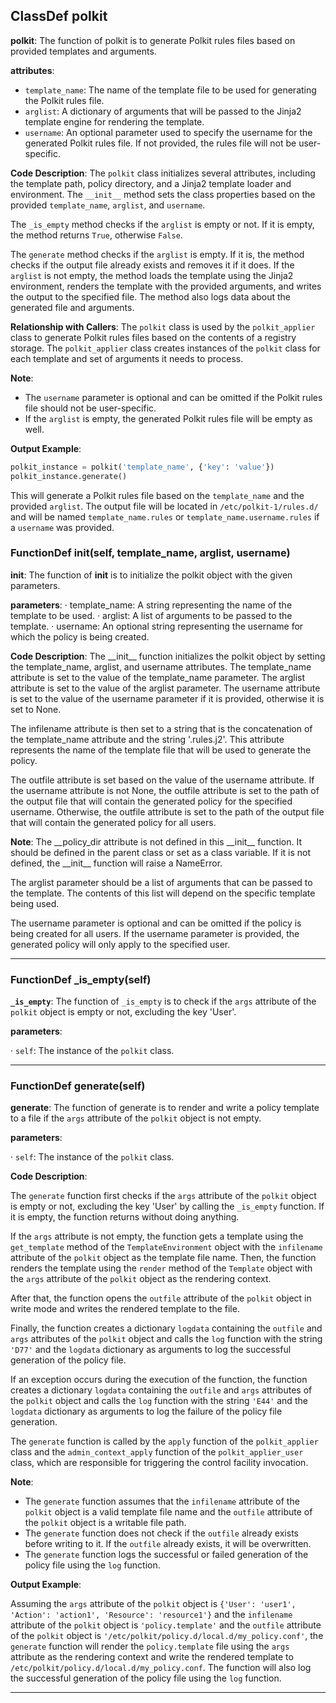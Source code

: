 ## ClassDef polkit
 **polkit**: The function of polkit is to generate Polkit rules files based on provided templates and arguments.

**attributes**:
- `template_name`: The name of the template file to be used for generating the Polkit rules file.
- `arglist`: A dictionary of arguments that will be passed to the Jinja2 template engine for rendering the template.
- `username`: An optional parameter used to specify the username for the generated Polkit rules file. If not provided, the rules file will not be user-specific.

**Code Description**:
The `polkit` class initializes several attributes, including the template path, policy directory, and a Jinja2 template loader and environment. The `__init__` method sets the class properties based on the provided `template_name`, `arglist`, and `username`.

The `_is_empty` method checks if the `arglist` is empty or not. If it is empty, the method returns `True`, otherwise `False`.

The `generate` method checks if the `arglist` is empty. If it is, the method checks if the output file already exists and removes it if it does. If the `arglist` is not empty, the method loads the template using the Jinja2 environment, renders the template with the provided arguments, and writes the output to the specified file. The method also logs data about the generated file and arguments.

**Relationship with Callers**:
The `polkit` class is used by the `polkit_applier` class to generate Polkit rules files based on the contents of a registry storage. The `polkit_applier` class creates instances of the `polkit` class for each template and set of arguments it needs to process.

**Note**:
- The `username` parameter is optional and can be omitted if the Polkit rules file should not be user-specific.
- If the `arglist` is empty, the generated Polkit rules file will be empty as well.

**Output Example**:
```python
polkit_instance = polkit('template_name', {'key': 'value'})
polkit_instance.generate()
```
This will generate a Polkit rules file based on the `template_name` and the provided `arglist`. The output file will be located in `/etc/polkit-1/rules.d/` and will be named `template_name.rules` or `template_name.username.rules` if a `username` was provided.
### FunctionDef __init__(self, template_name, arglist, username)
 **__init__**: The function of __init__ is to initialize the polkit object with the given parameters.

**parameters**:
· template\_name: A string representing the name of the template to be used.
· arglist: A list of arguments to be passed to the template.
· username: An optional string representing the username for which the policy is being created.

**Code Description**:
The \_\_init\_\_ function initializes the polkit object by setting the template\_name, arglist, and username attributes. The template\_name attribute is set to the value of the template\_name parameter. The arglist attribute is set to the value of the arglist parameter. The username attribute is set to the value of the username parameter if it is provided, otherwise it is set to None.

The infilename attribute is then set to a string that is the concatenation of the template\_name attribute and the string '.rules.j2'. This attribute represents the name of the template file that will be used to generate the policy.

The outfile attribute is set based on the value of the username attribute. If the username attribute is not None, the outfile attribute is set to the path of the output file that will contain the generated policy for the specified username. Otherwise, the outfile attribute is set to the path of the output file that will contain the generated policy for all users.

**Note**:
The \_\_policy\_dir attribute is not defined in this \_\_init\_\_ function. It should be defined in the parent class or set as a class variable. If it is not defined, the \_\_init\_\_ function will raise a NameError.

The arglist parameter should be a list of arguments that can be passed to the template. The contents of this list will depend on the specific template being used.

The username parameter is optional and can be omitted if the policy is being created for all users. If the username parameter is provided, the generated policy will only apply to the specified user.
***
### FunctionDef _is_empty(self)
 **`_is_empty`**: The function of `_is_empty` is to check if the `args` attribute of the `polkit` object is empty or not, excluding the key 'User'.

**parameters**:

· `self`: The instance of the `polkit` class.

***
### FunctionDef generate(self)
 **generate**: The function of generate is to render and write a policy template to a file if the `args` attribute of the `polkit` object is not empty.

**parameters**:

· `self`: The instance of the `polkit` class.

**Code Description**:

The `generate` function first checks if the `args` attribute of the `polkit` object is empty or not, excluding the key 'User' by calling the `_is_empty` function. If it is empty, the function returns without doing anything.

If the `args` attribute is not empty, the function gets a template using the `get_template` method of the `TemplateEnvironment` object with the `infilename` attribute of the `polkit` object as the template file name. Then, the function renders the template using the `render` method of the `Template` object with the `args` attribute of the `polkit` object as the rendering context.

After that, the function opens the `outfile` attribute of the `polkit` object in write mode and writes the rendered template to the file.

Finally, the function creates a dictionary `logdata` containing the `outfile` and `args` attributes of the `polkit` object and calls the `log` function with the string `'D77'` and the `logdata` dictionary as arguments to log the successful generation of the policy file.

If an exception occurs during the execution of the function, the function creates a dictionary `logdata` containing the `outfile` and `args` attributes of the `polkit` object and calls the `log` function with the string `'E44'` and the `logdata` dictionary as arguments to log the failure of the policy file generation.

The `generate` function is called by the `apply` function of the `polkit_applier` class and the `admin_context_apply` function of the `polkit_applier_user` class, which are responsible for triggering the control facility invocation.

**Note**:

* The `generate` function assumes that the `infilename` attribute of the `polkit` object is a valid template file name and the `outfile` attribute of the `polkit` object is a writable file path.
* The `generate` function does not check if the `outfile` already exists before writing to it. If the `outfile` already exists, it will be overwritten.
* The `generate` function logs the successful or failed generation of the policy file using the `log` function.

**Output Example**:

Assuming the `args` attribute of the `polkit` object is `{'User': 'user1', 'Action': 'action1', 'Resource': 'resource1'}` and the `infilename` attribute of the `polkit` object is `'policy.template'` and the `outfile` attribute of the `polkit` object is `'/etc/polkit/policy.d/local.d/my_policy.conf'`, the `generate` function will render the `policy.template` file using the `args` attribute as the rendering context and write the rendered template to `/etc/polkit/policy.d/local.d/my_policy.conf`. The function will also log the successful generation of the policy file using the `log` function.
***
